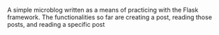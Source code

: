 A simple microblog written as a means of practicing with the Flask framework.
The functionalities so far are creating a post, reading those posts, and reading a specific post